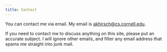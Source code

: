 ```yaml
---
title: Contact
---
```


You can contact me via email. 
My email is <a href="mailto:akhirsch@cs.cornell.edu">akhirsch@cs.cornell.edu</a>.

If you need to contact me to discuss anything on this site, please put an accurate subject. 
I will ignore other emails, and filter any email address that spams me straight into junk mail.
